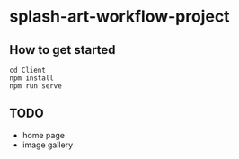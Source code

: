 # splash-art-workflow-project

## How to get started
```
cd Client
npm install
npm run serve
```

## TODO
- home page
- image gallery

